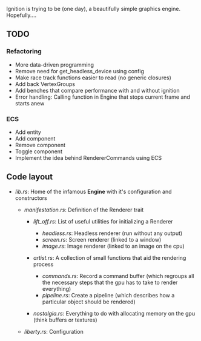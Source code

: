 Ignition is trying to be (one day), a beautifully simple graphics engine. Hopefully....

## TODO
### Refactoring
- More data-driven programming
- Remove need for get_headless_device using config
- Make race track functions easier to read (no generic closures)
- Add back VertexGroups
- Add benches that compare performance with and without ignition
- Error handling: Calling function in Engine that stops current frame and starts anew

### ECS
- Add entity
- Add component
- Remove component
- Toggle component
- Implement the idea behind RendererCommands using ECS
 
## Code layout
- *lib.rs*: Home of the infamous **Engine** with it's configuration and constructors
  - *manifestation.rs*: Definition of the Renderer trait
    - *lift_off.rs*: List of useful utilities for initializing a Renderer
      - *headless.rs*: Headless renderer (run without any output)
      - *screen.rs*: Screen renderer (linked to a window)
      - *image.rs*: Image renderer (linked to an image on the cpu)

    - *artist.rs*: A collection of small functions that aid the rendering process
      - *commands.rs*: Record a command buffer (which regroups all the necessary steps that the gpu has to take to render everything)
      - *pipeline.rs*: Create a pipeline (which describes how a particular object should be rendered)

    - *nostalgia.rs*: Everything to do with allocating memory on the gpu (think buffers or textures)

  - *liberty.rs*: Configuration
